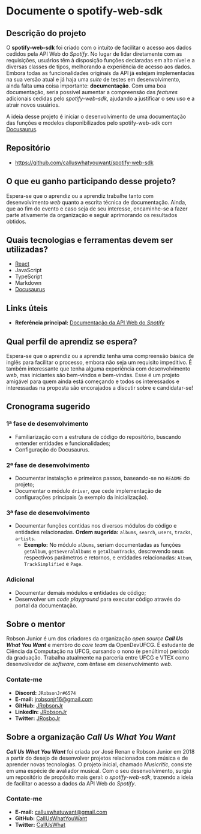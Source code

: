 # Documente o spotify-web-sdk

## Descrição do projeto

O **spotify-web-sdk** foi criado com o intuito de facilitar o acesso aos dados cedidos pela API Web do _Spotify_. No lugar de lidar diretamente com as requisições, usuários têm à disposição funções declaradas em alto nível e a diversas classes de tipos, melhorando a experiência de acesso aos dados. Embora todas as funcionalidades originais da API já estejam implementadas na sua versão atual e já haja uma _suite_ de testes em desenvolvimento, ainda falta uma coisa importante: **documentação**. Com uma boa documentação, seria possível aumentar a compreensão das _features_ adicionais cedidas pelo _spotify-web-sdk_, ajudando a justificar o seu uso e a atrair novos usuários.

A ideia desse projeto é iniciar o desenvolvimento de uma documentação das funções e modelos disponibilizados pelo spotify-web-sdk com [Docusaurus](http://v2.docusaurus.io).

## Repositório

- https://github.com/calluswhatyouwant/spotify-web-sdk

## O que eu ganho participando desse projeto?

Espera-se que o aprendiz ou a aprendiz trabalhe tanto com desenvolvimento _web_ quanto a escrita técnica de documentação. Ainda, que ao fim do evento e caso seja de seu interesse, encaminhe-se a fazer parte ativamente da organização e seguir aprimorando os resultados obtidos.

## Quais tecnologias e ferramentas devem ser utilizadas?

- [React](https://reactjs.org/)
- JavaScript
- TypeScript
- Markdown
- [Docusaurus](http://v2.docusaurus.io)

## Links úteis

- **Referência principal:** [Documentação da API Web do _Spotify_](https://developer.spotify.com/documentation/web-api/reference/)

## Qual perfil de aprendiz se espera?

Espera-se que o aprendiz ou a aprendiz tenha uma compreensão básica de inglês para facilitar o processo, embora não seja um requisito impeditivo. É também interessante que tenha alguma experiência com desenvolvimento _web_, mas iniciantes são bem-vindos e bem-vindas. Esse é um projeto amigável para quem ainda está começando e todos os interessados e interessadas na proposta são encorajados a discutir sobre e candidatar-se!

## Cronograma sugerido

### 1ª fase de desenvolvimento

- Familiarização com a estrutura de código do repositório, buscando entender entidades e funcionalidades;
- Configuração do Docusaurus.

### 2ª fase de desenvolvimento

- Documentar instalação e primeiros passos, baseando-se no `README` do projeto;
- Documentar o módulo `driver`, que cede implementação de configurações principais (a exemplo da inicialização).

### 3ª fase de desenvolvimento

- Documentar funções contidas nos diversos módulos do código e entidades relacionadas. **Ordem sugerida:** `albums`, `search`, `users`, `tracks`, `artists`.
  - **Exemplo:** No módulo `albums`, seriam documentadas as funções `getAlbum`, `getSeveralAlbums` e `getAlbumTracks`, descrevendo seus respectivos parâmetros e retornos, e entidades relacionadas: `Album`, `TrackSimplified` e `Page`.

### Adicional

- Documentar demais módulos e entidades de código;
- Desenvolver um _code playground_ para executar código através do portal da documentação.

## Sobre o mentor

Robson Junior é um dos criadores da organização _open source_ **_Call Us What You Want_** e membro do _core team_ da OpenDevUFCG. É estudante de Ciência da Computação na UFCG, cursando o nono (e penúltimo) período da graduação. Trabalha atualmente na parceria entre UFCG e VTEX como desenvolvedor de _software_, com ênfase em desenvolvimento _web_.

### Contate-me

- **Discord:** `JRobsonJr#6574`
- **E-mail:** jrobsonjr16@gmail.com
- **GitHub:** [JRobsonJr](https://github.com/JRobsonJr)
- **LinkedIn:** [JRobsonJr](https://www.linkedin.com/in/jrobsonjr/)
- **Twitter:** [JRosboJr](http://twitter.com/JRosboJr)

## Sobre a organização _Call Us What You Want_

**_Call Us What You Want_** foi criada por José Renan e Robson Junior em 2018 a partir do desejo de desenvolver projetos relacionados com música e de aprender novas tecnologias. O projeto inicial, chamado _Musicritic_, consiste em uma espécie de avaliador musical. Com o seu desenvolvimento, surgiu um repositório de propósito mais geral: o _spotify-web-sdk_, trazendo a ideia de facilitar o acesso a dados da API Web do _Spotify_.

### Contate-me

- **E-mail:** calluswhatuwant@gmail.com
- **GitHub:** [CallUsWhatYouWant](https://github.com/calluswhatyouwant)
- **Twitter:** [CallUsWhat](https://twitter.com/CallUsWhat)
